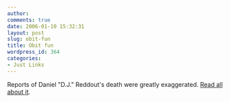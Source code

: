 ```yaml
---
author:
comments: true
date: 2006-01-10 15:32:31
layout: post
slug: obit-fun
title: Obit fun
wordpress_id: 364
categories:
- Just Links
---
```


Reports of Daniel "D.J." Reddout's death were greatly exaggerated. [Read all about it](http://www.regrettheerror.com/2006/01/paper_runs_fals.html).
